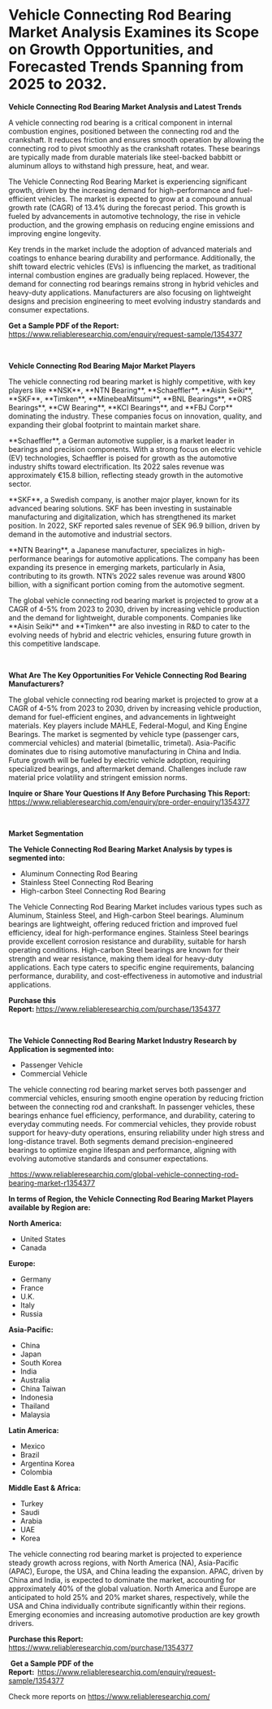 <p><h1>Vehicle Connecting Rod Bearing Market Analysis Examines its Scope on Growth Opportunities, and Forecasted Trends Spanning from 2025 to 2032.</h1></p><p><strong>Vehicle Connecting Rod Bearing Market Analysis and Latest Trends</strong></p>
<p><p>A vehicle connecting rod bearing is a critical component in internal combustion engines, positioned between the connecting rod and the crankshaft. It reduces friction and ensures smooth operation by allowing the connecting rod to pivot smoothly as the crankshaft rotates. These bearings are typically made from durable materials like steel-backed babbitt or aluminum alloys to withstand high pressure, heat, and wear.</p><p>The Vehicle Connecting Rod Bearing Market is experiencing significant growth, driven by the increasing demand for high-performance and fuel-efficient vehicles. The market is expected to grow at a compound annual growth rate (CAGR) of 13.4% during the forecast period. This growth is fueled by advancements in automotive technology, the rise in vehicle production, and the growing emphasis on reducing engine emissions and improving engine longevity.</p><p>Key trends in the market include the adoption of advanced materials and coatings to enhance bearing durability and performance. Additionally, the shift toward electric vehicles (EVs) is influencing the market, as traditional internal combustion engines are gradually being replaced. However, the demand for connecting rod bearings remains strong in hybrid vehicles and heavy-duty applications. Manufacturers are also focusing on lightweight designs and precision engineering to meet evolving industry standards and consumer expectations.</p></p>
<p><strong>Get a Sample PDF of the Report:&nbsp;</strong> <a href="https://www.reliableresearchiq.com/enquiry/request-sample/1354377?utm_campaign=103&utm_medium=2&utm_source=Github&utm_content=ia&utm_term=24012025&utm_id=vehicle-connecting-rod-bearing">https://www.reliableresearchiq.com/enquiry/request-sample/1354377</a></p>
<p>&nbsp;</p>
<p><strong>Vehicle Connecting Rod Bearing Major Market Players</strong></p>
<p><p>The vehicle connecting rod bearing market is highly competitive, with key players like **NSK**, **NTN Bearing**, **Schaeffler**, **Aisin Seiki**, **SKF**, **Timken**, **MinebeaMitsumi**, **BNL Bearings**, **ORS Bearings**, **CW Bearing**, **KCI Bearings**, and **FBJ Corp** dominating the industry. These companies focus on innovation, quality, and expanding their global footprint to maintain market share.</p><p>**Schaeffler**, a German automotive supplier, is a market leader in bearings and precision components. With a strong focus on electric vehicle (EV) technologies, Schaeffler is poised for growth as the automotive industry shifts toward electrification. Its 2022 sales revenue was approximately €15.8 billion, reflecting steady growth in the automotive sector.</p><p>**SKF**, a Swedish company, is another major player, known for its advanced bearing solutions. SKF has been investing in sustainable manufacturing and digitalization, which has strengthened its market position. In 2022, SKF reported sales revenue of SEK 96.9 billion, driven by demand in the automotive and industrial sectors.</p><p>**NTN Bearing**, a Japanese manufacturer, specializes in high-performance bearings for automotive applications. The company has been expanding its presence in emerging markets, particularly in Asia, contributing to its growth. NTN’s 2022 sales revenue was around ¥800 billion, with a significant portion coming from the automotive segment.</p><p>The global vehicle connecting rod bearing market is projected to grow at a CAGR of 4-5% from 2023 to 2030, driven by increasing vehicle production and the demand for lightweight, durable components. Companies like **Aisin Seiki** and **Timken** are also investing in R&D to cater to the evolving needs of hybrid and electric vehicles, ensuring future growth in this competitive landscape.</p></p>
<p>&nbsp;</p>
<p><strong>What Are The Key Opportunities For Vehicle Connecting Rod Bearing Manufacturers?</strong></p>
<p><p>The global vehicle connecting rod bearing market is projected to grow at a CAGR of 4-5% from 2023 to 2030, driven by increasing vehicle production, demand for fuel-efficient engines, and advancements in lightweight materials. Key players include MAHLE, Federal-Mogul, and King Engine Bearings. The market is segmented by vehicle type (passenger cars, commercial vehicles) and material (bimetallic, trimetal). Asia-Pacific dominates due to rising automotive manufacturing in China and India. Future growth will be fueled by electric vehicle adoption, requiring specialized bearings, and aftermarket demand. Challenges include raw material price volatility and stringent emission norms.</p></p>
<p><strong>Inquire or Share Your Questions If Any Before Purchasing This Report:</strong> <a href="https://www.reliableresearchiq.com/enquiry/pre-order-enquiry/1354377?utm_campaign=103&utm_medium=2&utm_source=Github&utm_content=ia&utm_term=24012025&utm_id=vehicle-connecting-rod-bearing">https://www.reliableresearchiq.com/enquiry/pre-order-enquiry/1354377</a></p>
<p>&nbsp;</p>
<p><strong>Market Segmentation</strong></p>
<p><strong>The Vehicle Connecting Rod Bearing Market Analysis by types is segmented into:</strong></p>
<p><ul><li>Aluminum Connecting Rod Bearing</li><li>Stainless Steel Connecting Rod Bearing</li><li>High-carbon Steel Connecting Rod Bearing</li></ul></p>
<p><p>The Vehicle Connecting Rod Bearing Market includes various types such as Aluminum, Stainless Steel, and High-carbon Steel bearings. Aluminum bearings are lightweight, offering reduced friction and improved fuel efficiency, ideal for high-performance engines. Stainless Steel bearings provide excellent corrosion resistance and durability, suitable for harsh operating conditions. High-carbon Steel bearings are known for their strength and wear resistance, making them ideal for heavy-duty applications. Each type caters to specific engine requirements, balancing performance, durability, and cost-effectiveness in automotive and industrial applications.</p></p>
<p><strong>Purchase this Report:&nbsp;</strong><a href="https://www.reliableresearchiq.com/purchase/1354377?utm_campaign=103&utm_medium=2&utm_source=Github&utm_content=ia&utm_term=24012025&utm_id=vehicle-connecting-rod-bearing">https://www.reliableresearchiq.com/purchase/1354377</a></p>
<p>&nbsp;</p>
<p><strong>The Vehicle Connecting Rod Bearing Market Industry Research by Application is segmented into:</strong></p>
<p><ul><li>Passenger Vehicle</li><li>Commercial Vehicle</li></ul></p>
<p><p>The vehicle connecting rod bearing market serves both passenger and commercial vehicles, ensuring smooth engine operation by reducing friction between the connecting rod and crankshaft. In passenger vehicles, these bearings enhance fuel efficiency, performance, and durability, catering to everyday commuting needs. For commercial vehicles, they provide robust support for heavy-duty operations, ensuring reliability under high stress and long-distance travel. Both segments demand precision-engineered bearings to optimize engine lifespan and performance, aligning with evolving automotive standards and consumer expectations.</p></p>
<p><a href="https://www.reliableresearchiq.com/global-vehicle-connecting-rod-bearing-market-r1354377?utm_campaign=103&utm_medium=2&utm_source=Github&utm_content=ia&utm_term=24012025&utm_id=vehicle-connecting-rod-bearing">&nbsp;https://www.reliableresearchiq.com/global-vehicle-connecting-rod-bearing-market-r1354377</a></p>
<p><strong>In terms of Region, the Vehicle Connecting Rod Bearing Market Players available by Region are:</strong></p>
<p>
    <p> <strong> North America: </strong>
        <ul>
            <li>United States</li>
            <li>Canada</li>
        </ul>
        </p> 
    <p> <strong> Europe: </strong>
        <ul>
            <li>Germany</li>
            <li>France</li>
            <li>U.K.</li>
            <li>Italy</li>
            <li>Russia</li>
        </ul>
        </p> 
    <p> <strong> Asia-Pacific: </strong>
        <ul>
            <li>China</li>
            <li>Japan</li>
            <li>South Korea</li>
            <li>India</li>
            <li>Australia</li>
            <li>China Taiwan</li>
            <li>Indonesia</li>
            <li>Thailand</li>
            <li>Malaysia</li>
        </ul>
        </p> 
    <p> <strong> Latin America: </strong>
        <ul>
            <li>Mexico</li>
            <li>Brazil</li>
            <li>Argentina Korea</li>
            <li>Colombia</li>
        </ul>
        </p> 
    <p> <strong> Middle East & Africa: </strong>
        <ul>
            <li>Turkey</li>
            <li>Saudi</li>
            <li>Arabia</li>
            <li>UAE</li>
            <li>Korea</li>
        </ul>
    </p>
    </p>
<p><p>The vehicle connecting rod bearing market is projected to experience steady growth across regions, with North America (NA), Asia-Pacific (APAC), Europe, the USA, and China leading the expansion. APAC, driven by China and India, is expected to dominate the market, accounting for approximately 40% of the global valuation. North America and Europe are anticipated to hold 25% and 20% market shares, respectively, while the USA and China individually contribute significantly within their regions. Emerging economies and increasing automotive production are key growth drivers.</p></p>
<p><strong>Purchase this Report: </strong><a href="https://www.reliableresearchiq.com/purchase/1354377?utm_campaign=103&utm_medium=2&utm_source=Github&utm_content=ia&utm_term=24012025&utm_id=vehicle-connecting-rod-bearing">https://www.reliableresearchiq.com/purchase/1354377</a></p>
<p>&nbsp;<strong>Get a Sample PDF of the Report:&nbsp;&nbsp;</strong><a href="https://www.reliableresearchiq.com/enquiry/request-sample/1354377?utm_campaign=103&utm_medium=2&utm_source=Github&utm_content=ia&utm_term=24012025&utm_id=vehicle-connecting-rod-bearing">https://www.reliableresearchiq.com/enquiry/request-sample/1354377</a></p>
<p><strong></strong></p>
<p>Check more reports on <a href="https://www.reliableresearchiq.com/?utm_campaign=103&utm_medium=2&utm_source=Github&utm_content=ia&utm_term=24012025&utm_id=vehicle-connecting-rod-bearing">https://www.reliableresearchiq.com/</a></p>